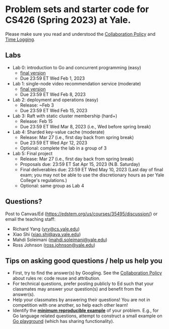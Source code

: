 # Problem sets and starter code for CS426 (Spring 2023) at Yale.

Please make sure you read and understood the [Collaboration Policy](collaboration_policy.md) and [Time Logging](time_logging.md).

## Labs
 - Lab 0: introduction to Go and concurrent programming (easy)
   - [final version](lab0/lab0.md)
   - Due 23:59 ET Wed Feb 1, 2023
 - Lab 1: single-node video recommendation service (moderate)
   - [final version](lab1/lab1.md)
   - Due 23:59 ET Wed Feb 8, 2023
 - Lab 2: deployment and operations (easy)
   - Release: ~Feb 3
   - Due 23:59 ET Wed Feb 15, 2023
 - Lab 3: Raft with static cluster membership (hard+)
   - Release: Feb 15
   - Due 23:59 ET Wed Mar 8, 2023 (i.e., Wed before spring break)
 - Lab 4: Sharded key-value cache (moderate)
   - Release: Mar 27 (i.e., first day back from spring break)
   - Due 23:59 ET Wed Apr 12, 2023
   - Optional: complete the lab in a group of 3
 - Lab 5: Final project
   - Release: Mar 27 (i.e., first day back from spring break)
   - Proposals due: 23:59 ET Sat Apr 15, 2023 (N.B. Saturday)
   - Final deliverables due: 23:59 ET Wed May 10, 2023 (Last day of final exam; you may not be able to use the discretionary hours as per Yale College's regulations.)
   - Optional: same group as Lab 4

## Questions?
Post to Canvas/Ed (https://edstem.org/us/courses/35495/discussion/) or email the teaching staff:
  - Richard Yang (yry@cs.yale.edu)
  - Xiao Shi (xiao.shi@aya.yale.edu)
  - Mahdi Soleimani (mahdi.soleimani@yale.edu)
  - Ross Johnson (ross.johnson@yale.edu)

## Tips on asking good questions / help us help you
- First, try to find the answer(s) by Googling. See the [Collaboration Policy](collaboration_policy.md) about rules re: code reuse and attribution.
- For technical questions, prefer posting publicly to Ed such that your classmates may answer your question(s) and benefit from the answer(s).
- Help your classmates by answering their questions! You are not in competition with one another, so help each other learn!
- Identify the [**minimum reproducible example**](https://myweb.uiowa.edu/pbreheny/reproducible.html) of your problem. E.g., for Go language related questions, attempt to construct a small example on [Go playground](https://go.dev/play/) (which has sharing functionality).

